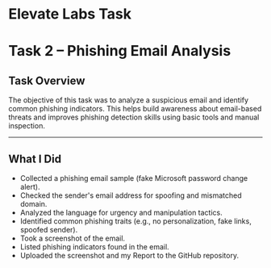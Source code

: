 # Elevate Labs Task

# Task 2 – Phishing Email Analysis

##  Task Overview

The objective of this task was to analyze a suspicious email and identify common phishing indicators. This helps build awareness about email-based threats and improves phishing detection skills using basic tools and manual inspection.

---

##  What I Did

- Collected a phishing email sample (fake Microsoft password change alert).
- Checked the sender's email address for spoofing and mismatched domain.
- Analyzed the language for urgency and manipulation tactics.
- Identified common phishing traits (e.g., no personalization, fake links, spoofed sender).
- Took a screenshot of the email.
- Listed phishing indicators found in the email.
- Uploaded the screenshot and my Report to the GitHub repository.
